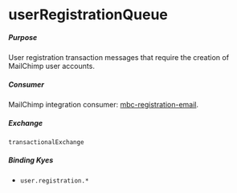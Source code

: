 # userRegistrationQueue

##### Purpose
User registration transaction messages that require the creation of MailChimp user accounts.

##### Consumer
MailChimp integration consumer: [mbc-registration-email](https://github.com/DoSomething/mbc-registration-email).

##### Exchange
`transactionalExchange`

##### Binding Kyes
- `user.registration.*`
